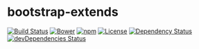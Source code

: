 # bootstrap-extends
[![Build Status](https://img.shields.io/travis/yivo/bootstrap-extends/master.svg)](https://travis-ci.org/yivo/bootstrap-extends)
[![Bower](https://img.shields.io/bower/v/bootstrap-extends.svg)](https://github.com/yivo/bootstrap-extends)
[![npm](https://img.shields.io/npm/v/bootstrap-extends.svg)](https://www.npmjs.com/package/bootstrap-extends)
[![License](https://img.shields.io/github/license/yivo/bootstrap-extends.svg)](https://github.com/yivo/bootstrap-extends)
[![Dependency Status](https://img.shields.io/david/yivo/bootstrap-extends.svg)](https://david-dm.org/yivo/bootstrap-extends)
[![devDependencies Status](https://img.shields.io/david/dev/yivo/bootstrap-extends.svg)](https://david-dm.org/yivo/bootstrap-extends?type=dev)
